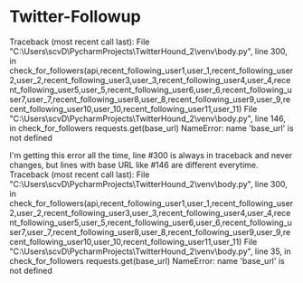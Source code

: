 # Twitter-Followup

Traceback (most recent call last): File "C:\Users\scvD\PycharmProjects\TwitterHound_2\venv\body.py", line 300, in check_for_followers(api,recent_following_user1,user_1,recent_following_user2,user_2,recent_following_user3,user_3,recent_following_user4,user_4,recent_following_user5,user_5,recent_following_user6,user_6,recent_following_user7,user_7,recent_following_user8,user_8,recent_following_user9,user_9,recent_following_user10,user_10,recent_following_user11,user_11) File "C:\Users\scvD\PycharmProjects\TwitterHound_2\venv\body.py", line 146, in check_for_followers requests.get(base_url) NameError: name 'base_url' is not defined

I'm getting this error all the time, line #300 is always in traceback and never changes, but lines with base URL like #146 are different everytime.
Traceback (most recent call last): File "C:\Users\scvD\PycharmProjects\TwitterHound_2\venv\body.py", line 300, in check_for_followers(api,recent_following_user1,user_1,recent_following_user2,user_2,recent_following_user3,user_3,recent_following_user4,user_4,recent_following_user5,user_5,recent_following_user6,user_6,recent_following_user7,user_7,recent_following_user8,user_8,recent_following_user9,user_9,recent_following_user10,user_10,recent_following_user11,user_11) File "C:\Users\scvD\PycharmProjects\TwitterHound_2\venv\body.py", line 35, in check_for_followers requests.get(base_url) NameError: name 'base_url' is not defined
